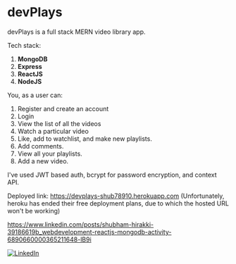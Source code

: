 # devPlays
devPlays is a full stack MERN video library app.

Tech stack:
1. <b>MongoDB</b>
2. <b>Express</b>
3. <b>ReactJS</b>
4. <b>NodeJS</b>


You, as a user can:
1. Register and create an account
2. Login
3. View the list of all the videos
4. Watch a particular video
5. Like, add to watchlist, and make new playlists.
6. Add comments.
7. View all your playlists.
8. Add a new video.

I've used JWT based auth, bcrypt for password encryption, and context API.

Deployed link: https://devplays-shub78910.herokuapp.com
(Unfortunately, heroku has ended their free deployment plans, due to which the hosted URL won't be working)

https://www.linkedin.com/posts/shubham-hirakki-39186619b_webdevelopment-reactjs-mongodb-activity-6890660000365211648-lB9i


[![LinkedIn](https://img.shields.io/static/v1.svg?label=connect&message=@Shubham&color=grey&logo=linkedin&style=flat&logoColor=white&colorA=blue)](https://www.linkedin.com/in/shubham-hirakki-39186619b/)

